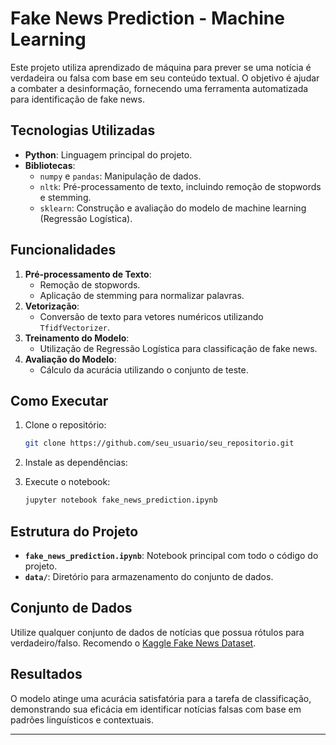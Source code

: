 # Fake News Prediction - Machine Learning

Este projeto utiliza aprendizado de máquina para prever se uma notícia é verdadeira ou falsa com base em seu conteúdo textual. O objetivo é ajudar a combater a desinformação, fornecendo uma ferramenta automatizada para identificação de fake news.

## Tecnologias Utilizadas

- **Python**: Linguagem principal do projeto.
- **Bibliotecas**:
  - `numpy` e `pandas`: Manipulação de dados.
  - `nltk`: Pré-processamento de texto, incluindo remoção de stopwords e stemming.
  - `sklearn`: Construção e avaliação do modelo de machine learning (Regressão Logística).

## Funcionalidades

1. **Pré-processamento de Texto**:
   - Remoção de stopwords.
   - Aplicação de stemming para normalizar palavras.
2. **Vetorização**:
   - Conversão de texto para vetores numéricos utilizando `TfidfVectorizer`.
3. **Treinamento do Modelo**:
   - Utilização de Regressão Logística para classificação de fake news.
4. **Avaliação do Modelo**:
   - Cálculo da acurácia utilizando o conjunto de teste.

## Como Executar

1. Clone o repositório:
   ```bash
   git clone https://github.com/seu_usuario/seu_repositorio.git
   ```

2. Instale as dependências:

3. Execute o notebook:
   ```bash
   jupyter notebook fake_news_prediction.ipynb
   ```

## Estrutura do Projeto

- **`fake_news_prediction.ipynb`**: Notebook principal com todo o código do projeto.
- **`data/`**: Diretório para armazenamento do conjunto de dados.

## Conjunto de Dados

Utilize qualquer conjunto de dados de notícias que possua rótulos para verdadeiro/falso. Recomendo o [Kaggle Fake News Dataset](https://www.kaggle.com/c/fake-news/data).

## Resultados

O modelo atinge uma acurácia satisfatória para a tarefa de classificação, demonstrando sua eficácia em identificar notícias falsas com base em padrões linguísticos e contextuais.

---
